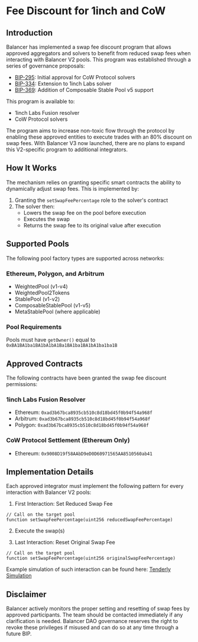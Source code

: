 # Fee Discount for 1inch and CoW

## Introduction

Balancer has implemented a swap fee discount program that allows approved aggregators and solvers to benefit from reduced swap fees when interacting with Balancer V2 pools. This program was established through a series of governance proposals:

- [BIP-295](https://forum.balancer.fi/t/bip-295-fee-discount-for-cowswap-solvers/4785): Initial approval for CoW Protocol solvers
- [BIP-334](https://forum.balancer.fi/t/bip-334-fee-discount-for-1inch-labs-solver/4871): Extension to 1inch Labs solver
- [BIP-369](https://forum.balancer.fi/t/bip-369-grant-cspv5-swap-fee-permissions-to-cowswap-1inch-labs-solver/5003): Addition of Composable Stable Pool v5 support

This program is available to:

- 1inch Labs Fusion resolver
- CoW Protocol solvers

The program aims to increase non-toxic flow through the protocol by enabling these approved entities to execute trades with an 80% discount on swap fees. With Balancer V3 now launched, there are no plans to expand this V2-specific program to additional integrators.

## How It Works

The mechanism relies on granting specific smart contracts the ability to dynamically adjust swap fees. This is implemented by:

1. Granting the `setSwapFeePercentage` role to the solver's contract
2. The solver then:
   - Lowers the swap fee on the pool before execution
   - Executes the swap
   - Returns the swap fee to its original value after execution

## Supported Pools

The following pool factory types are supported across networks:

### Ethereum, Polygon, and Arbitrum

- WeightedPool (v1-v4)
- WeightedPool2Tokens
- StablePool (v1-v2)
- ComposableStablePool (v1-v5)
- MetaStablePool (where applicable)

### Pool Requirements

Pools must have `getOwner()` equal to `0xBA1BA1ba1BA1bA1bA1Ba1BA1ba1BA1bA1ba1ba1B` 

## Approved Contracts

The following contracts have been granted the swap fee discount permissions:

### 1inch Labs Fusion Resolver

- Ethereum: `0xad3b67bca8935cb510c8d18bd45f0b94f54a968f`
- Arbitrum: `0xad3b67bca8935cb510c8d18bd45f0b94f54a968f`
- Polygon: `0xad3b67bca8935cb510c8d18bd45f0b94f54a968f`

### CoW Protocol Settlement (Ethereum Only)

- Ethereum: `0x9008D19f58AAbD9eD0D60971565AA8510560ab41`

## Implementation Details

Each approved integrator must implement the following pattern for every interaction with Balancer V2 pools:

1. First Interaction: Set Reduced Swap Fee
```solidity
// Call on the target pool
function setSwapFeePercentage(uint256 reducedSwapFeePercentage)
```

2. Execute the swap(s)

3. Last Interaction: Reset Original Swap Fee
```solidity
// Call on the target pool
function setSwapFeePercentage(uint256 originalSwapFeePercentage)
```

Example simulation of such interaction can be found here: [Tenderly Simulation](https://dashboard.tenderly.co/gp-v2/staging/simulator/e2abd440-d0f9-4ad5-9e4e-b9c690f3a5cc)

## Disclaimer

Balancer actively monitors the proper setting and resetting of swap fees by approved participants. The team should be contacted immediately if any clarification is needed. Balancer DAO governance reserves the right to revoke these privileges if misused and can do so at any time through a future BIP.
